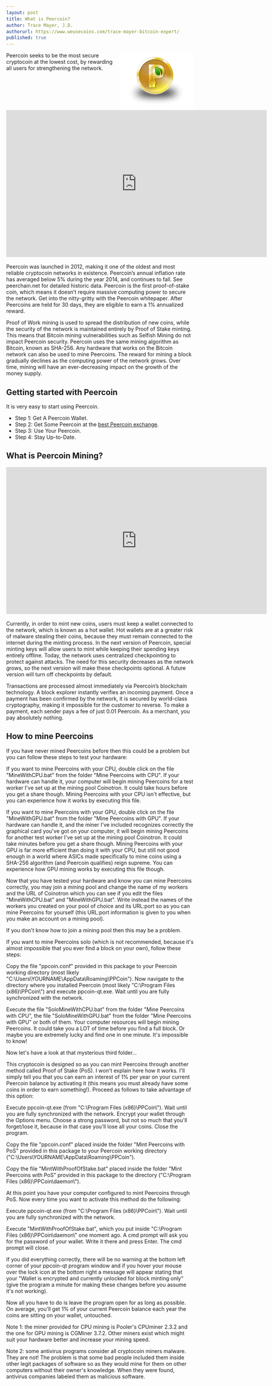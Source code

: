 ```yaml
---
layout: post
title: What is Peercoin?
author: Trace Mayer, J.D.
authorurl: https://www.weusecoins.com/trace-mayer-bitcoin-expert/
published: true
---
```


<img src="/images/peercoin.png" alt="what is peercoin" align="right">
<p>Peercoin seeks to be the most secure cryptocoin at the lowest cost, by rewarding all users for strengthening the network.
<p>
<iframe width="700" height="394" src="https://www.youtube.com/embed/7tra0vmparI" frameborder="0" allowfullscreen></iframe>
<p>﻿Peercoin was launched in 2012, making it one of the oldest and most reliable cryptocoin networks in existence. ﻿Peercoin’s annual inflation rate has averaged below 5% during the year 2014, and continues to fall. See peerchain.net for detailed historic data. ﻿Peercoin is the first proof-of-stake coin, which means it doesn’t require massive computing power to secure the network. Get into the nitty-gritty with the Peercoin whitepaper. ﻿After Peercoins are held for 30 days, they are eligible to earn a 1% annualized reward.
<p>Proof of Work mining is used to spread the distribution of new coins, while the security of the network is maintained entirely by Proof of Stake minting. This means that Bitcoin mining vulnerabilities such as Selfish Mining do not impact Peercoin security. ﻿Peercoin uses the same mining algorithm as Bitcoin, known as SHA-256. Any hardware that works on the Bitcoin network can also be used to mine Peercoins. ﻿The reward for mining a block gradually declines as the computing power of the network grows. Over time, mining will have an ever-decreasing impact on the growth of the money supply.
<h2>Getting started with Peercoin</h2>
<p>It is very easy to start using Peercoin.
<p>
<ul><li>Step 1: Get A Peercoin Wallet.</li>
<li>Step 2: Get Some Peercoin at the <a href="https://www.kraken.com/">best Peercoin exchange</a>.</li>
<li>Step 3: Use Your Peercoin.</li>
<li>Step 4: Stay Up-to-Date.</li></ul>
<p>
<h2>What is Peercoin Mining?</h2>
<iframe width="700" height="394" src="https://www.youtube.com/embed/13Q9tg5axVc" frameborder="0" allowfullscreen></iframe>
<p>﻿Currently, in order to mint new coins, users must keep a wallet connected to the network, which is known as a hot wallet. Hot wallets are at a greater risk of malware stealing their coins, because they must remain connected to the internet during the minting process. In the next version of Peercoin, special minting keys will allow users to mint while keeping their spending keys entirely offline. ﻿Today, the network uses centralized checkpointing to protect against attacks. The need for this security decreases as the network grows, so the next version will make these checkpoints optional. A future version will turn off checkpoints by default.
<p>Transactions are processed almost immediately via Peercoin’s blockchain technology. A block explorer instantly verifies an incoming payment. ﻿Once a payment has been confirmed by the network, it is secured by world-class cryptography, making it impossible for the customer to reverse. ﻿To make a payment, each sender pays a fee of just 0.01 Peercoin. As a merchant, you pay absolutely nothing.
<h2>How to mine Peercoins</h2>
<p>If you have never mined Peercoins before then this could be a problem but you can follow these steps to test your hardware:
<p>If you want to mine Peercoins with your CPU, double click on the file "MineWithCPU.bat" from the folder "Mine Peercoins with CPU". If your hardware can handle it, your computer will begin mining Peercoins for a test worker I've set up at the mining pool Coinotron. It could take hours before you get a share though. Mining Peercoins with your CPU isn't effective, but you can experience how it works by executing this file.
<p>If you want to mine Peercoins with your GPU, double click on the file "MineWithGPU.bat" from the folder "Mine Peercoins with GPU". If your hardware can handle it, and the miner I've included recognizes correctly the graphical card you've got on your computer, it will begin mining Peercoins for another test worker I've set up at the mining pool Coinotron. It could take minutes before you get a share though. Mining Peercoins with your GPU is far more efficient than doing it with your CPU, but still not good enough in a world where ASICs made specifically to mine coins using a SHA-256 algorithm (and Peercoin qualifies) reign supreme. You can experience how GPU mining works by executing this file though.
<p>Now that you have tested your hardware and know you can mine Peercoins correctly, you may join a mining pool and change the name of my workers and the URL of Coinotron which you can see if you edit the files "MineWithCPU.bat" and "MineWithGPU.bat". Write instead the names of the workers you created on your pool of choice and its URL:port so as you can mine Peercoins for yourself (this URL:port information is given to you when you make an account on a mining pool).
<p>If you don't know how to join a mining pool then this may be a problem.
<p>If you want to mine Peercoins solo (which is not recommended, because it's almost impossible that you ever find a block on your own), follow these steps:
<p>Copy the file "ppcoin.conf" provided in this package to your Peercoin working directory (most likely "C:\Users\YOURNAME\AppData\Roaming\PPCoin"). Now navigate to the directory where you installed Peercoin (most likely "C:\Program Files (x86)\PPCoin\") and execute ppcoin-qt.exe. Wait until you are fully synchronized with the network.
<p>Execute the file "SoloMineWithCPU.bat" from the folder "Mine Peercoins with CPU", the file "SoloMineWithGPU.bat" from the folder "Mine Peercoins with GPU" or both of them. Your computer resources will begin mining Peercoins. It could take you a LOT of time before you find a full block. Or maybe you are extremely lucky and find one in one minute. It's impossible to know!
<p>Now let's have a look at that mysterious third folder...
<p>This cryptocoin is designed so as you can mint Peercoins through another method called Proof of Stake (PoS). I won't explain here how it works. I'll simply tell you that you can earn an interest of 1% per year on your current Peercoin balance by activating it (this means you must already have some coins in order to earn something!). Proceed as follows to take advantage of this option:
<p>Execute ppcoin-qt.exe (from "C:\Program Files (x86)\PPCoin\"). Wait until you are fully synchronized with the network. Encrypt your wallet through the Options menu. Choose a strong password, but not so much that you'll forget/lose it, because in that case you'll lose all your coins. Close the program.
<p>Copy the file "ppcoin.conf" placed inside the folder "Mint Peercoins with PoS" provided in this package to your Peercoin working directory ("C:\Users\YOURNAME\AppData\Roaming\PPCoin").
<p>Copy the file "MintWithProofOfStake.bat" placed inside the folder "Mint Peercoins with PoS" provided in this package to the directory ("C:\Program Files (x86)\PPCoin\daemon\").
<p>At this point you have your computer configured to mint Peercoins through PoS. Now every time you want to activate this method do the following:
<p>Execute ppcoin-qt.exe (from "C:\Program Files (x86)\PPCoin\"). Wait until you are fully synchronized with the network.
<p>Execute "MintWithProofOfStake.bat", which you put inside "C:\Program Files (x86)\PPCoin\daemon\" one moment ago. A cmd prompt will ask you for the password of your wallet. Write it there and press Enter. The cmd prompt will close.
<p>If you did everything correctly, there will be no warning at the bottom left corner of your ppcoin-qt program window and if you hover your mouse over the lock icon at the bottom right a message will appear stating that your "Wallet is encrypted and currently unlocked for block minting only" (give the program a minute for making these changes before you assume it's not working).
<p>Now all you have to do is leave the program open for as long as possible. On average, you'll get 1% of your current Peercoin balance each year the coins are sitting on your wallet, untouched.
<p>Note 1: the miner provided for CPU mining is Pooler's CPUminer 2.3.2 and the one for GPU mining is CGMiner 3.7.2. Other miners exist which might suit your hardware better and increase your mining speed.
<p>Note 2: some antivirus programs consider all cryptocoin miners malware. They are not! The problem is that some bad people included them inside other legit packages of software so as they would mine for them on other computers without their owner's knowledge. When they were found, antivirus companies labeled them as malicious software.
